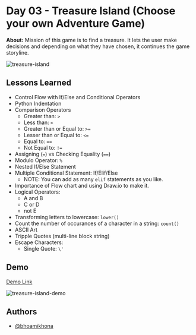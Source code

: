 # Day 03 - Treasure Island (Choose your own Adventure Game)

**About:** Mission of this game is to find a treasure. It lets the user make decisions and depending on what they have chosen, it continues the game storyline.

![treasure-island](https://user-images.githubusercontent.com/50435319/183128956-2f102985-3f2c-4aaa-8230-2c008998e4e7.png)

## Lessons Learned

- Control Flow with If/Else and Conditional Operators
- Python Indentation
- Comparison Operators
  - Greater than: `>`
  - Less than: `<`
  - Greater than or Equal to: `>=`
  - Lesser than or Equal to: `<=`
  - Equal to: `==`
  - Not Equal to: `!=`
- Assigning (`=`) vs Checking Equality (`==`)
- Modulo Operator: `%`
- Nested If/Else Statement
- Multiple Conditional Statement: If/Elif/Else
  - NOTE: You can add as many `elif` statements as you like.
- Importance of Flow chart and using Draw.io to make it.
- Logical Operators:
  - A and B
  - C or D
  - not E
- Transforming letters to lowercase: `lower()`
- Count the number of occurances of a character in a string: `count()`
- ASCII Art
- Tripple Quotes (multi-line block string)
- Escape Characters:
  - Single Quote: `\'`

## Demo

[Demo Link](https://replit.com/@bhoamikhona/treasure-island?v=1)

![treasure-island-demo](https://user-images.githubusercontent.com/50435319/183130244-2552f7fb-8d22-4a04-8706-a121b805f59b.gif)

## Authors

- [@bhoamikhona](https://github.com/bhoamikhona)
